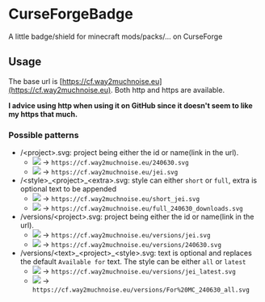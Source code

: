 # CurseForgeBadge
A little badge/shield for minecraft mods/packs/... on CurseForge

## Usage
The base url is [https://cf.way2muchnoise.eu](https://cf.way2muchnoise.eu). Both http and https are available. 

**I advice using http when using it on GitHub since it doesn't seem to like my https that much.**

### Possible patterns

* /\<project>.svg: project being either the id or name(link in the url).
    * [![](http://cf.way2muchnoise.eu/240630.svg)](https://minecraft.curseforge.com/projects/just-enough-resources-jer) -> `https://cf.way2muchnoise.eu/240630.svg`
    * [![](http://cf.way2muchnoise.eu/jei.svg)](https://minecraft.curseforge.com/projects/jei) -> `https://cf.way2muchnoise.eu/jei.svg`
* /\<style>\_\<project>_\<extra>.svg: style can either `short` or `full`, extra is optional text to be appended
    * [![](http://cf.way2muchnoise.eu/short_jei.svg)](https://minecraft.curseforge.com/projects/jei) -> `https://cf.way2muchnoise.eu/short_jei.svg`
    * [![](http://cf.way2muchnoise.eu/full_240630_downloads.svg)](https://minecraft.curseforge.com/projects/just-enough-resources-jer) -> `https://cf.way2muchnoise.eu/full_240630_downloads.svg`
* /versions/\<project>.svg: project being either the id or name(link in the url).
    * [![](http://cf.way2muchnoise.eu/versions/jei.svg)](https://minecraft.curseforge.com/projects/jei) -> `https://cf.way2muchnoise.eu/versions/jei.svg`
    * [![](http://cf.way2muchnoise.eu/versions/240630.svg)](https://minecraft.curseforge.com/projects/just-enough-resources-jer) -> `https://cf.way2muchnoise.eu/versions/240630.svg`
* /versions/\<text>\_\<project>\_\<style>.svg: text is optional and replaces the default `Available for` text. The style can be either `all` or `latest`
    * [![](http://cf.way2muchnoise.eu/versions/jei_latest.svg)](https://minecraft.curseforge.com/projects/jei) -> `https://cf.way2muchnoise.eu/versions/jei_latest.svg`
    * [![](http://cf.way2muchnoise.eu/versions/For%20MC_240630_all.svg)](https://minecraft.curseforge.com/projects/just-enough-resources-jer) -> `https://cf.way2muchnoise.eu/versions/For%20MC_240630_all.svg`
